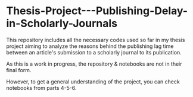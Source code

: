 # Thesis-Project---Publishing-Delay-in-Scholarly-Journals

This repository includes all the necessary codes used so far in my thesis project aiming to analyze the reasons behind the publishing lag time between an article's submission to a scholarly journal to its publication.

As this is a work in progress, the repository  & notebooks are not in their final form.

However, to get a general understanding of the project, you can check notebooks from parts 4-5-6.
